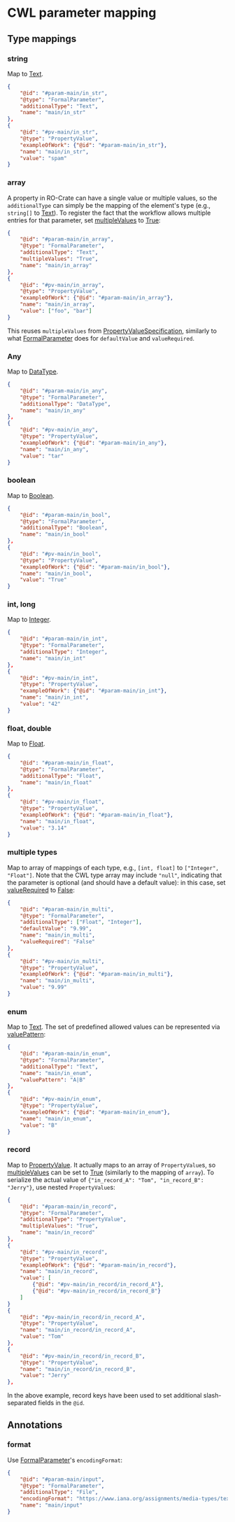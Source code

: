 # CWL parameter mapping

## Type mappings

### string

Map to [Text](http://schema.org/Text).

```json
{
    "@id": "#param-main/in_str",
    "@type": "FormalParameter",
    "additionalType": "Text",
    "name": "main/in_str"
},
{
    "@id": "#pv-main/in_str",
    "@type": "PropertyValue",
    "exampleOfWork": {"@id": "#param-main/in_str"},
    "name": "main/in_str",
    "value": "spam"
}
```

### array

A property in RO-Crate can have a single value or multiple values, so the `additionalType` can simply be the mapping of the element's type (e.g., `string[]` to [Text](http://schema.org/Text)). To register the fact that the workflow allows multiple entries for that parameter, set [multipleValues](http://schema.org/multipleValues) to [True](http://schema.org/True):

```json
{
    "@id": "#param-main/in_array",
    "@type": "FormalParameter",
    "additionalType": "Text",
    "multipleValues": "True",
    "name": "main/in_array"
},
{
    "@id": "#pv-main/in_array",
    "@type": "PropertyValue",
    "exampleOfWork": {"@id": "#param-main/in_array"},
    "name": "main/in_array",
    "value": ["foo", "bar"]
}
```

This reuses `multipleValues` from [PropertyValueSpecification](https://schema.org/PropertyValueSpecification), similarly to what [FormalParameter](https://bioschemas.org/types/FormalParameter/1.0-RELEASE) does for `defaultValue` and `valueRequired`.

### Any

Map to [DataType](http://schema.org/DataType).

```json
{
    "@id": "#param-main/in_any",
    "@type": "FormalParameter",
    "additionalType": "DataType",
    "name": "main/in_any"
},
{
    "@id": "#pv-main/in_any",
    "@type": "PropertyValue",
    "exampleOfWork": {"@id": "#param-main/in_any"},
    "name": "main/in_any",
    "value": "tar"
}
```

### boolean

Map to [Boolean](http://schema.org/Boolean).

```json
{
    "@id": "#param-main/in_bool",
    "@type": "FormalParameter",
    "additionalType": "Boolean",
    "name": "main/in_bool"
},
{
    "@id": "#pv-main/in_bool",
    "@type": "PropertyValue",
    "exampleOfWork": {"@id": "#param-main/in_bool"},
    "name": "main/in_bool",
    "value": "True"
}
```

### int, long

Map to [Integer](http://schema.org/Integer).

```json
{
    "@id": "#param-main/in_int",
    "@type": "FormalParameter",
    "additionalType": "Integer",
    "name": "main/in_int"
},
{
    "@id": "#pv-main/in_int",
    "@type": "PropertyValue",
    "exampleOfWork": {"@id": "#param-main/in_int"},
    "name": "main/in_int",
    "value": "42"
}
```

### float, double

Map to [Float](http://schema.org/Float).

```json
{
    "@id": "#param-main/in_float",
    "@type": "FormalParameter",
    "additionalType": "Float",
    "name": "main/in_float"
},
{
    "@id": "#pv-main/in_float",
    "@type": "PropertyValue",
    "exampleOfWork": {"@id": "#param-main/in_float"},
    "name": "main/in_float",
    "value": "3.14"
}
```

### multiple types

Map to array of mappings of each type, e.g., `[int, float]` to `["Integer", "Float"]`. Note that the CWL type array may include `"null"`, indicating that the parameter is optional (and should have a default value): in this case, set [valueRequired](http://schema.org/valueRequired) to [False](http://schema.org/False):

```json
{
    "@id": "#param-main/in_multi",
    "@type": "FormalParameter",
    "additionalType": ["Float", "Integer"],
    "defaultValue": "9.99",
    "name": "main/in_multi",
    "valueRequired": "False"
},
{
    "@id": "#pv-main/in_multi",
    "@type": "PropertyValue",
    "exampleOfWork": {"@id": "#param-main/in_multi"},
    "name": "main/in_multi",
    "value": "9.99"
} 
```

### enum

Map to [Text](http://schema.org/Text). The set of predefined allowed values can be represented via [valuePattern](http://schema.org/valuePattern):

```json
{
    "@id": "#param-main/in_enum",
    "@type": "FormalParameter",
    "additionalType": "Text",
    "name": "main/in_enum",
    "valuePattern": "A|B"
},
{
    "@id": "#pv-main/in_enum",
    "@type": "PropertyValue",
    "exampleOfWork": {"@id": "#param-main/in_enum"},
    "name": "main/in_enum",
    "value": "B"
}
```

### record

Map to [PropertyValue](http://schema.org/PropertyValue). It actually maps to an array of `PropertyValue`s, so [multipleValues](http://schema.org/multipleValues) can be set to [True](http://schema.org/True) (similarly to the mapping of `array`). To serialize the actual value of `{"in_record_A": "Tom", "in_record_B": "Jerry"}`, use nested `PropertyValue`s:


```json
{
    "@id": "#param-main/in_record",
    "@type": "FormalParameter",
    "additionalType": "PropertyValue",
    "multipleValues": "True",
    "name": "main/in_record"
},
{
    "@id": "#pv-main/in_record",
    "@type": "PropertyValue",
    "exampleOfWork": {"@id": "#param-main/in_record"},
    "name": "main/in_record",
    "value": [
        {"@id": "#pv-main/in_record/in_record_A"},
        {"@id": "#pv-main/in_record/in_record_B"}
    ]
}
{
    "@id": "#pv-main/in_record/in_record_A",
    "@type": "PropertyValue",
    "name": "main/in_record/in_record_A",
    "value": "Tom"
},
{
    "@id": "#pv-main/in_record/in_record_B",
    "@type": "PropertyValue",
    "name": "main/in_record/in_record_B",
    "value": "Jerry"
},
```

In the above example, record keys have been used to set additional slash-separated fields in the `@id`.


## Annotations

### format

Use [FormalParameter](https://bioschemas.org/types/FormalParameter/1.0-RELEASE)'s `encodingFormat`:

```json
{
    "@id": "#param-main/input",
    "@type": "FormalParameter",
    "additionalType": "File",
    "encodingFormat": "https://www.iana.org/assignments/media-types/text/csv",
    "name": "main/input"
}
```
